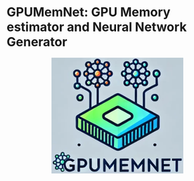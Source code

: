 # GPUMemNet: GPU Memory estimator and Neural Network Generator
<p align="center">
  <img src="img/logo_with_background.png" alt="Alt Text" width="300"/>
</p>

